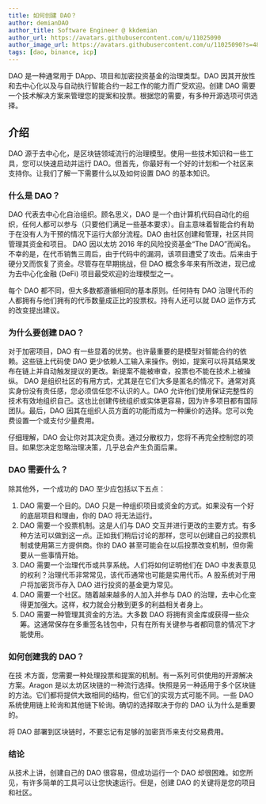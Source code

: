 ```yaml
---
title: 如何创建 DAO？
author: demianDAO
author_title: Software Engineer @ kkdemian
author_url: https://avatars.githubusercontent.com/u/11025090
author_image_url: https://avatars.githubusercontent.com/u/11025090?s=48&v=4
tags: [dao, binance, icp]
---
```


DAO 是一种通常用于 DApp、项目和加密投资基金的治理类型。DAO 因其开放性和去中心化以及与自动执行智能合约一起工作的能力而广受欢迎。创建 DAO 需要一个技术解决方案来管理您的提案和投票。根据您的需要，有多种开源选项可供选择。

## 介绍

DAO 源于去中心化，是区块链领域流行的治理模型。使用一些技术知识和一些工具，您可以快速启动并运行 DAO。但首先，你最好有一个好的计划和一个社区来支持你。让我们了解一下需要什么以及如何设置 DAO 的基本知识。

### 什么是 DAO？

DAO 代表去中心化自治组织。顾名思义，DAO 是一个由计算机代码自动化的组织，任何人都可以参与（只要他们满足一些基本要求）。自主意味着智能合约有助于在没有人为干预的情况下运行大部分流程。DAO 由社区创建和管理，社区共同管理其资金和项目。
DAO 因以太坊 2016 年的风险投资基金“The DAO”而闻名。不幸的是，在代币销售三周后，由于代码中的漏洞，该项目遭受了攻击。后来由于硬分叉而恢复了资金。尽管存在早期挑战，但 DAO 概念多年来有所改进，现已成为去中心化金融 (DeFi) 项目最受欢迎的治理模型之一。

每个 DAO 都不同，但大多数都遵循相同的基本原则。任何持有 DAO 治理代币的人都拥有与他们拥有的代币数量成正比的投票权。持有人还可以就 DAO 运作方式的改变提出建议。

### 为什么要创建 DAO？

对于加密项目，DAO 有一些显着的优势。也许最重要的是模型对智能合约的依赖。这些链上代码使 DAO 更少依赖人工输入来操作。例如，提案可以将其结果发布在链上并自动触发提议的更改。新提案不能被审查，投票也不能在技术上被操纵。
DAO 是组织社区的有用方式，尤其是在它们大多是匿名的情况下。通常对真实身份没有责任感，您必须信任您不认识的人。DAO 允许他们使用保证完整性的技术有效地组织自己。这也比创建传统组织或实体更容易，因为许多项目都有国际团队。最后，DAO 因其在组织人员方面的功能而成为一种廉价的选择。您可以免费设置一个或支付少量费用。

仔细理解，DAO 会让你对其决定负责。通过分散权力，您将不再完全控制您的项目。如果您决定忽略治理决策，几乎总会产生负面后果。

### DAO 需要什么？

除其他外，一个成功的 DAO 至少应包括以下五点：

1. DAO 需要一个目的。DAO 只是一种组织项目或资金的方式。如果没有一个好的底层项目和理由，你的 DAO 将无法运行。
2. DAO 需要一个投票机制。这是人们与 DAO 交互并进行更改的主要方式。有多种方法可以做到这一点。正如我们稍后讨论的那样，您可以创建自己的投票机制或使用第三方提供商。你的 DAO 甚至可能会在以后投票改变机制，但你需要从一些事情开始。
3. DAO 需要一个治理代币或共享系统。人们将如何证明他们在 DAO 中发表意见的权利？治理代币非常常见，该代币通常也可能是实用代币。A 股系统对于用户将加密货币存入 DAO 进行投资的基金更为常见。
4. DAO 需要一个社区。随着越来越多的人加入并参与 DAO 的治理，去中心化变得更加强大。这样，权力就会分散到更多的利益相关者身上。
5. DAO 需要一种管理其资金的方法。大多数 DAO 将拥有资金库或获得一些众筹。这通常保存在多重签名钱包中，只有在所有关键参与者都同意的情况下才能使用。

### 如何创建我的 DAO？

在技 ​​ 术方面，您需要一种处理投票和提案的机制。有一系列可供使用的开源解决方案。Aragon 是以太坊区块链的一种流行选择。快照是另一种适用于多个区块链的方法。它们都将提供大致相同的结构，但它们的实现方式可能不同。一些 DAO 系统使用链上轮询和其他链下轮询。确切的选择取决于你的 DAO 认为什么是重要的。

将 DAO 部署到区块链时，不要忘记有足够的加密货币来支付交易费用。

### 结论

从技术上讲，创建自己的 DAO 很容易，但成功运行一个 DAO 却很困难。如您所见，有许多简单的工具可以让您快速运行。但是，创建 DAO 的关键将是您的项目和社区。
